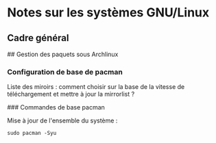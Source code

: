 # Notes sur les systèmes GNU/Linux

## Cadre général


## Gestion des paquets sous Archlinux

### Configuration de base de pacman

Liste des miroirs : comment choisir sur la base de la vitesse de téléchargement et mettre à jour la mirrorlist ?



### Commandes de base pacman

Mise à jour de l'ensemble du système :

    sudo pacman -Syu
